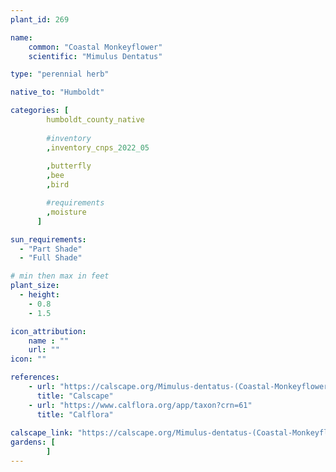 ```yaml
---
plant_id: 269

name: 
    common: "Coastal Monkeyflower" 
    scientific: "Mimulus Dentatus"   

type: "perennial herb"

native_to: "Humboldt"

categories: [
        humboldt_county_native
        
        #inventory 
        ,inventory_cnps_2022_05
        
        ,butterfly
        ,bee
        ,bird

        #requirements
        ,moisture
      ]

sun_requirements:
  - "Part Shade"
  - "Full Shade"

# min then max in feet
plant_size:
  - height: 
    - 0.8
    - 1.5

icon_attribution: 
    name : ""
    url: ""
icon: ""

references:
    - url: "https://calscape.org/Mimulus-dentatus-(Coastal-Monkeyflower)"
      title: "Calscape"
    - url: "https://www.calflora.org/app/taxon?crn=61"
      title: "Calflora"
 
calscape_link: "https://calscape.org/Mimulus-dentatus-(Coastal-Monkeyflower)?srchcr=sc5a20b64fa4cab" 
gardens: [
        ]
---
```






